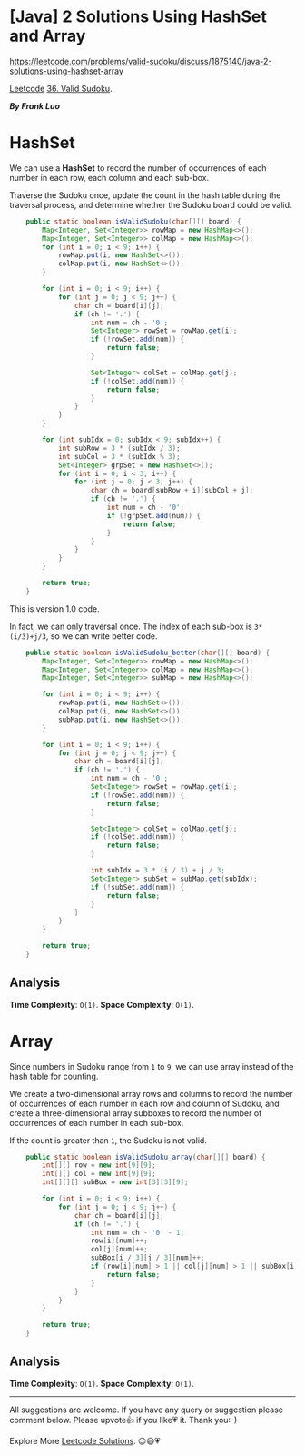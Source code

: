 # [Java] 2 Solutions Using HashSet and Array

https://leetcode.com/problems/valid-sudoku/discuss/1875140/java-2-solutions-using-hashset-array

[Leetcode](https://leetcode-cn.com/) [36. Valid Sudoku](https://leetcode.com/problems/valid-sudoku/).

***By Frank Luo***

# HashSet

We can use a **HashSet** to record the number of occurrences of each number in each row, each column and each sub-box. 

Traverse the Sudoku once, update the count in the hash table during the traversal process, and determine whether the Sudoku board could be valid.

```java
    public static boolean isValidSudoku(char[][] board) {
        Map<Integer, Set<Integer>> rowMap = new HashMap<>();
        Map<Integer, Set<Integer>> colMap = new HashMap<>();
        for (int i = 0; i < 9; i++) {
            rowMap.put(i, new HashSet<>());
            colMap.put(i, new HashSet<>());
        }

        for (int i = 0; i < 9; i++) {
            for (int j = 0; j < 9; j++) {
                char ch = board[i][j];
                if (ch != '.') {
                    int num = ch - '0';
                    Set<Integer> rowSet = rowMap.get(i);
                    if (!rowSet.add(num)) {
                        return false;
                    }

                    Set<Integer> colSet = colMap.get(j);
                    if (!colSet.add(num)) {
                        return false;
                    }
                }
            }
        }

        for (int subIdx = 0; subIdx < 9; subIdx++) {
            int subRow = 3 * (subIdx / 3);
            int subCol = 3 * (subIdx % 3);
            Set<Integer> grpSet = new HashSet<>();
            for (int i = 0; i < 3; i++) {
                for (int j = 0; j < 3; j++) {
                    char ch = board[subRow + i][subCol + j];
                    if (ch != '.') {
                        int num = ch - '0';
                        if (!grpSet.add(num)) {
                            return false;
                        }
                    }
                }
            }
        }

        return true;
    }
```

This is version 1.0 code. 

In fact, we can only traversal once. The index of each sub-box is `3*(i/3)+j/3`, so we can write better code.

```java
    public static boolean isValidSudoku_better(char[][] board) {
        Map<Integer, Set<Integer>> rowMap = new HashMap<>();
        Map<Integer, Set<Integer>> colMap = new HashMap<>();
        Map<Integer, Set<Integer>> subMap = new HashMap<>();

        for (int i = 0; i < 9; i++) {
            rowMap.put(i, new HashSet<>());
            colMap.put(i, new HashSet<>());
            subMap.put(i, new HashSet<>());
        }

        for (int i = 0; i < 9; i++) {
            for (int j = 0; j < 9; j++) {
                char ch = board[i][j];
                if (ch != '.') {
                    int num = ch - '0';
                    Set<Integer> rowSet = rowMap.get(i);
                    if (!rowSet.add(num)) {
                        return false;
                    }

                    Set<Integer> colSet = colMap.get(j);
                    if (!colSet.add(num)) {
                        return false;
                    }

                    int subIdx = 3 * (i / 3) + j / 3;
                    Set<Integer> subSet = subMap.get(subIdx);
                    if (!subSet.add(num)) {
                        return false;
                    }
                }
            }
        }

        return true;
    }
```

## Analysis

**Time Complexity**: `O(1)`.
**Space Complexity**: `O(1)`.

# Array

Since numbers in Sudoku range from `1` to `9`, we can use array instead of the hash table for counting.

We create a two-dimensional array rows and columns to record the number of occurrences of each number in each row and column of Sudoku, and create a three-dimensional array subboxes to record the number of occurrences of each number in each sub-box.

If the count is greater than `1`, the Sudoku is not valid. 

```java
    public static boolean isValidSudoku_array(char[][] board) {
        int[][] row = new int[9][9];
        int[][] col = new int[9][9];
        int[][][] subBox = new int[3][3][9];

        for (int i = 0; i < 9; i++) {
            for (int j = 0; j < 9; j++) {
                char ch = board[i][j];
                if (ch != '.') {
                    int num = ch - '0' - 1;
                    row[i][num]++;
                    col[j][num]++;
                    subBox[i / 3][j / 3][num]++;
                    if (row[i][num] > 1 || col[j][num] > 1 || subBox[i / 3][j / 3][num] > 1) {
                        return false;
                    }
                }
            }
        }

        return true;
    }
```

## Analysis

**Time Complexity**: `O(1)`.
**Space Complexity**: `O(1)`.

----------

All suggestions are welcome. 
If you have any query or suggestion please comment below.
Please upvote👍 if you like💗 it. Thank you:-)

Explore More [Leetcode Solutions](https://leetcode.com/discuss/general-discussion/1868912/My-Leetcode-Solutions-All-In-One). 😉😃💗

